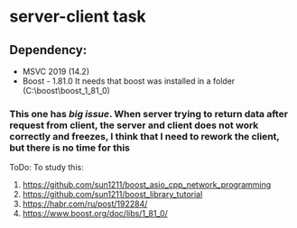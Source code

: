 # server-client task
## Dependency:
* MSVC 2019 (14.2)
* Boost - 1.81.0
It needs that boost was installed in a folder (C:\boost\boost_1_81_0)
### This one has *big issue*. When server trying to return data after request from client, the server and client does not work correctly and freezes, I think that I need to rework the client, but there is no time for this

ToDo:
To study this:
1. https://github.com/sun1211/boost_asio_cpp_network_programming
2. https://github.com/sun1211/boost_library_tutorial
3. https://habr.com/ru/post/192284/
4. https://www.boost.org/doc/libs/1_81_0/
